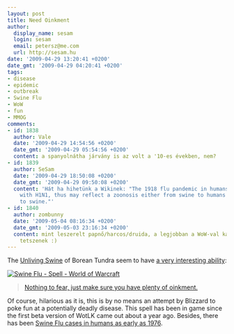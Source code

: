 ```yaml
---
layout: post
title: Need Oinkment
author:
  display_name: sesam
  login: sesam
  email: petersz@me.com
  url: http://sesam.hu
date: '2009-04-29 13:20:41 +0200'
date_gmt: '2009-04-29 04:20:41 +0200'
tags:
- disease
- epidemic
- outbreak
- Swine Flu
- WoW
- fun
- MMOG
comments:
- id: 1838
  author: Vale
  date: '2009-04-29 14:54:56 +0200'
  date_gmt: '2009-04-29 05:54:56 +0200'
  content: a spanyolnátha járvány is az volt a '10-es években, nem?
- id: 1839
  author: SeSam
  date: '2009-04-29 18:50:08 +0200'
  date_gmt: '2009-04-29 09:50:08 +0200'
  content: 'Hát ha hihetünk a Wikinek: "The 1918 flu pandemic in humans was associated
    with H1N1, thus may reflect a zoonosis either from swine to humans or from humans
    to swine."'
- id: 1840
  author: zombunny
  date: '2009-05-04 08:16:34 +0200'
  date_gmt: '2009-05-03 23:16:34 +0200'
  content: mint leszerelt papnő/harcos/druida, a legjobban a WoW-val kapcsolatos posztok
    tetszenek :)
---
```


The [Unliving Swine](http://www.wowhead.com/?npc=25600) of Borean Tundra seem to have [a very interesting ability](http://www.wowhead.com/?spell=50303):

[![Swine Flu - Spell - World of Warcraft](http://img.skitch.com/20090429-xdp4tk6369ub7imbjn3fyskp9g.png)](http://www.wowhead.com/?spell=50303)

> [Nothing to fear, just make sure you have plenty of oinkment.](http://www.wowhead.com/?spell=50303#comments:id=697706)

Of course, hilarious as it is, this is by no means an attempt by Blizzard to poke fun at a potentially deadly disease. This spell has been in game since the first beta version of WotLK came out about a year ago. Besides, there has been [Swine Flu cases in humans as early as 1976](http://en.wikipedia.org/wiki/Swine_flu#1976_U.S._outbreak).
